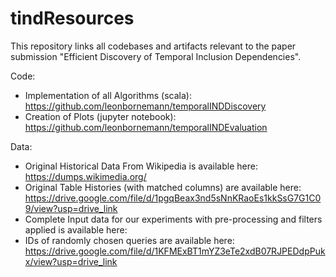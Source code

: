 # tindResources
This repository links all codebases and artifacts relevant to the paper submission "Efficient Discovery of Temporal Inclusion Dependencies".

Code:
* Implementation of all Algorithms (scala): https://github.com/leonbornemann/temporalINDDiscovery
* Creation of Plots (jupyter notebook): https://github.com/leonbornemann/temporalINDEvaluation

Data:
* Original Historical Data From Wikipedia is available here: https://dumps.wikimedia.org/
* Original Table Histories (with matched columns) are available here: https://drive.google.com/file/d/1pgqBeax3nd5sNnKRaoEs1kkSsG7G1C09/view?usp=drive_link
* Complete Input data for our experiments with pre-processing and filters applied is available here: <available soon>
* IDs of randomly chosen queries are available here: https://drive.google.com/file/d/1KFMExBT1mYZ3eTe2xdB07RJPEDdpPukx/view?usp=drive_link
